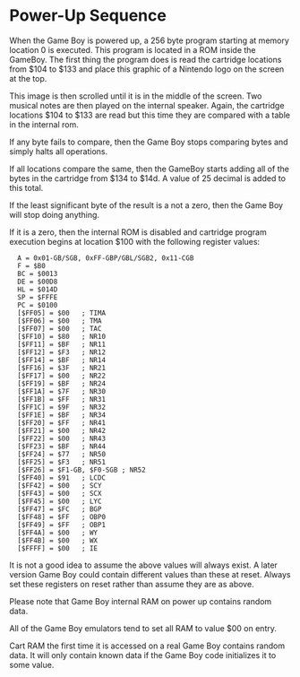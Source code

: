# Power-Up Sequence

When the Game Boy is powered up, a 256 byte program starting at memory location 0 is executed. This program is located in a ROM inside the GameBoy. The first thing the program does is read the cartridge locations from $104 to $133 and place this graphic of a Nintendo logo on the screen at the top.

This image is then scrolled until it is in the middle of the screen. Two musical notes are then played on the internal speaker. Again, the cartridge locations $104 to $133 are read but this time they are compared with a table in the internal rom.

If any byte fails to compare, then the Game Boy stops comparing bytes and simply halts all operations.

If all locations compare the same, then the GameBoy starts adding all of the bytes in the cartridge from $134 to $14d. A value of 25 decimal is added to this total.

If the least significant byte of the result is a not a zero, then the Game Boy will stop doing anything.

If it is a zero, then the internal ROM is disabled and cartridge program execution begins at location $100 with the following register values:

```
  A = 0x01-GB/SGB, 0xFF-GBP/GBL/SGB2, 0x11-CGB
  F = $B0
  BC = $0013
  DE = $00D8
  HL = $014D
  SP = $FFFE
  PC = $0100
  [$FF05] = $00   ; TIMA
  [$FF06] = $00   ; TMA
  [$FF07] = $00   ; TAC
  [$FF10] = $80   ; NR10
  [$FF11] = $BF   ; NR11
  [$FF12] = $F3   ; NR12
  [$FF14] = $BF   ; NR14
  [$FF16] = $3F   ; NR21
  [$FF17] = $00   ; NR22
  [$FF19] = $BF   ; NR24
  [$FF1A] = $7F   ; NR30
  [$FF1B] = $FF   ; NR31
  [$FF1C] = $9F   ; NR32
  [$FF1E] = $BF   ; NR34
  [$FF20] = $FF   ; NR41
  [$FF21] = $00   ; NR42
  [$FF22] = $00   ; NR43
  [$FF23] = $BF   ; NR44
  [$FF24] = $77   ; NR50
  [$FF25] = $F3   ; NR51
  [$FF26] = $F1-GB, $F0-SGB ; NR52
  [$FF40] = $91   ; LCDC
  [$FF42] = $00   ; SCY
  [$FF43] = $00   ; SCX
  [$FF45] = $00   ; LYC
  [$FF47] = $FC   ; BGP
  [$FF48] = $FF   ; OBP0
  [$FF49] = $FF   ; OBP1
  [$FF4A] = $00   ; WY
  [$FF4B] = $00   ; WX
  [$FFFF] = $00   ; IE
```

It is not a good idea to assume the above values will always exist. A later version Game Boy could contain different values than these at reset. Always set these registers on reset rather than assume they are as above.

Please note that Game Boy internal RAM on power up contains random data.

All of the Game Boy emulators tend to set all RAM to value $00 on entry.

Cart RAM the first time it is accessed on a real Game Boy contains random data.
It will only contain known data if the Game Boy code initializes it to some value.

